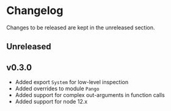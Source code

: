 # Changelog

Changes to be released are kept in the unreleased section.

## Unreleased

## v0.3.0
 - Added export `System` for low-level inspection
 - Added overrides to module `Pango`
 - Added support for complex out-arguments in function calls
 - Added support for node 12.x
